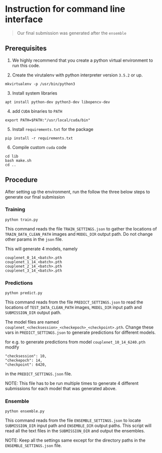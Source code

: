 # Instruction for command line interface

> Our final submission was generated after the `ensemble`

## Prerequisites

1. We highly recommend that you create a python virtual environment to run this code.

2. Create the virutalenv with python interpreter version `3.5.2` or up.

```
mkvirtualenv -p /usr/bin/python3
```

3. Install system libraries

```
apt install python-dev python3-dev libopencv-dev
```

4. add `CUDA` binaries to `PATH`

```
export PATH=$PATH:"/usr/local/cuda/bin"
```

5. Install `requirements.txt` for the package

```
pip install -r requirements.txt
```

6. Compile custom `cuda` code

```
cd lib
bash make.sh
cd ..
```

## Procedure

After setting up the environment, run the follow the three below steps to generate our final submission

### Training

```
python train.py
```

This command reads the file `TRAIN_SETTINGS.json` to gather the locations of `TRAIN_DATA_CLEAN_PATH` images and `MODEL_DIR` output path. Do not change other params in the `json` file.

This will generate 4 models, namely

```
couplenet_0_14_<batch>.pth
couplenet_1_14_<batch>.pth
couplenet_2_14_<batch>.pth
couplenet_3_14_<batch>.pth
```

### Predictions

```
python predict.py
```

This command reads from the file `PREDICT_SETTINGS.json` to read the locations of `TEST_DATA_CLEAN_PATH` images, `MODEL_DIR` input path and `SUBMISSION_DIR` output path.

The model files are named `couplenet_<checksession>_<checkepoch>_<checkpoint>.pth`. Change these vars  in `PREDICT_SETTINGS.json` to generate predictions for different models.

for e.g. to generate predictions from model `couplenet_10_14_6240.pth` modify

```
"checksession": 10,
"checkepoch": 14,
"checkpoint": 6420,
```

in the `PREDICT_SETTINGS.json` file.

NOTE: This file has to be run multiple times to generate 4 different submissions for each model that was generated above.

### Ensemble

```
python ensemble.py
```

This command reads from the file `ENSEMBLE_SETTINGS.json` to locate `SUBMISSION_DIR` input path and `ENSEMBLE_DIR` output paths. This script will read all the text files in the `SUBMISSION_DIR` and output the ensembles.

NOTE: Keep all the settings same except for the directory paths in the `ENSEMBLE_SETTINGS.json` file.
